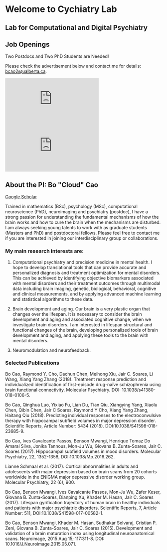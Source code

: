 # Welcome to Cychiatry Lab
## Lab for Computational and Digital Psychiatry


## Job Openings
Two Postdocs and Two PhD Students are Needed!

Please check the advertisement below and contact me for details: bcao2@ualberta.ca.

<embed src="https://cychiatry.github.io/Cao post doc advertisement 10262018.pdf" type="application/pdf" />

<embed src="https://cychiatry.github.io/Cao phd advertisement 10262018.pdf" type="application/pdf" />



## About the PI: Bo "Cloud" Cao
[Google Scholar](https://scholar.google.ca/citations?user=GsGWZBgAAAAJ&hl=en)

Trained in mathematics (BSc), psychology (MSc), computational neuroscience (PhD), neuroimaging and psychiatry (postdoc), I have a strong passion for understanding the fundamental mechanisms of how the brain works and how to cure the brain when the mechanisms are disturbed. I am always seeking young talents to work with as graduate students (Masters and PhD) and postdoctoral fellows. Please feel free to contact me if you are interested in joining our interdisciplinary group or collaborations.

### My main research interests are:

1) Computational psychiatry and precision medicine in mental health. I hope to develop translational tools that can provide accurate and personalized diagnosis and treatment optimization for mental disorders. This can be achieved by identifying objective biomarkers associated with mental disorders and their treatment outcomes through multimodal data including brain imaging, genetic, biological, behavioral, cognitive and clinical measurements, and by applying advanced machine learning and statistical algorithms to these data.

2) Brain development and aging. Our brain is a very plastic organ that changes over the lifespan. It is necessary to consider the brain development and aging and associated cognitive change, when we investigate brain disorders. I am interested in lifespan structural and functional changes of the brain, developing personalized tools of brain development and aging, and applying these tools to the brain with mental disorders.

3) Neuromodulation and neurofeedback.



### Selected Publications
Bo Cao, Raymond Y. Cho, Dachun Chen, Meihong Xiu, Jair C. Soares, Li Wang, Xiang Yang Zhang (2018). Treatment response prediction and individualized identification of first-episode drug-naïve schizophrenia using brain functional connectivity. Molecular Psychiatry. DOI: 10.1038/s41380-018-0106-5.

Bo Cao, Qinghua Luo, Yixiao Fu, Lian Du, Tian Qiu, Xiangying Yang, Xiaolu Chen, Qibin Chen, Jair C Soares, Raymond Y Cho, Xiang Yang Zhang, Haitang Qiu (2018). Predicting individual responses to the electroconvulsive therapy with hippocampal subfield volumes in major depression disorder. Scientific Reports, Article Number: 5434 (2018). DOI:10.1038/S41598-018-23685-9.

Bo Cao, Ives Cavalcante Passos, Benson Mwangi, Henrique Tomaz Do Amaral Silva, Jonika Tannous, Mon-Ju Wu, Giovana B. Zunta-Soares, Jair C. Soares (2017). Hippocampal subfield volumes in mood disorders. Molecular Psychiatry, 22, 1352-1358, DOI:10.1038/Mp.2016.262.

Lianne Schmaal et al. (2017). Cortical abnormalities in adults and adolescents with major depression based on brain scans from 20 cohorts worldwide in the ENIGMA major depressive disorder working group. Molecular Psychiatry, 22 (6), 900.

Bo Cao, Benson Mwangi, Ives Cavalcante Passos, Mon-Ju Wu, Zafer Keser, Giovana B. Zunta-Soares, Dianping Xu, Khader M. Hasan, Jair C. Soares (2017). Lifespan gyrification trajectory of human brain in healthy individuals and patients with major psychiatric disorders. Scientific Reports, 7, Article Number: 511, DOI:10.1038/S41598-017-00582-1.

Bo Cao, Benson Mwangi, Khader M. Hasan, Sudhakar Selvaraj, Cristian P. Zeni, Giovana B. Zunta-Soares, Jair C. Soares (2015). Development and validation of a brain maturation index using longitudinal neuroanatomical scans. Neuroimage, 2015 Aug 15; 117:311-8. DOI: 10.1016/J.Neuroimage.2015.05.071.
